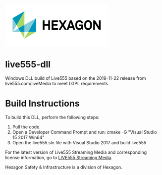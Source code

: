 ![Hexagon logo](/Hexagon_RGB.jpg)

# live555-dll
Windows DLL build of Live555 based on the 2019-11-22 release from live555.com/liveMedia to meet LGPL requirements

# Build Instructions
To build this DLL, perform the following steps:
1. Pull the code.
2. Open a Developer Command Prompt and run: cmake -G "Visual Studio 15 2017 Win64"
3. Open the live555.sln file with Visual Studio 2017 and build live555

For the latest version of Live555 Streaming Media and corresponding license information, go to [LIVE555 Streaming Media](http://www.live555.com/liveMedia/).

Hexagon Safety & Infrastructure is a division of Hexagon.
